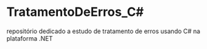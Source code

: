 # TratamentoDeErros_C#
repositório dedicado a estudo de tratamento de erros usando C# na plataforma .NET
